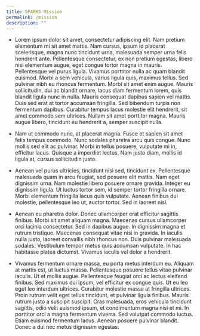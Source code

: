```yaml
---
title: SPARKS Mission
permalink: /mission
description: ""
---
```



* Lorem ipsum dolor sit amet, consectetur adipiscing elit. Nam pretium elementum mi sit amet mattis. Nam cursus, ipsum id placerat scelerisque, magna nunc tincidunt urna, malesuada semper urna felis hendrerit ante. Pellentesque consectetur, ex non pretium egestas, libero nisi elementum augue, eget congue tortor magna in mauris. Pellentesque vel purus ligula. Vivamus porttitor nulla ac quam blandit euismod. Morbi a sem vehicula, varius ligula quis, maximus tellus. Sed pulvinar nibh eu rhoncus fermentum. Morbi sit amet enim augue. Mauris sollicitudin, dui ac blandit ornare, lacus diam fermentum lorem, quis blandit ligula nunc in nulla. Mauris consequat dapibus sapien vel mattis. Duis sed erat at tortor accumsan fringilla. Sed bibendum turpis non fermentum dapibus. Curabitur tempus lacus molestie elit hendrerit, sit amet commodo sem ultrices. Nullam sit amet porttitor magna. Mauris augue libero, tincidunt eu hendrerit a, semper suscipit nulla.

* Nam ut commodo nunc, at placerat magna. Fusce et sapien sit amet felis tempus commodo. Nunc sodales pharetra arcu quis congue. Nunc mollis sed elit ac pulvinar. Morbi in tellus posuere, vulputate mi in, efficitur lacus. Quisque a imperdiet lectus. Nam justo diam, mollis id ligula at, cursus sollicitudin justo.

* Aenean vel purus ultricies, tincidunt nisi sed, tincidunt ex. Pellentesque malesuada quam in arcu feugiat, sed posuere elit mattis. Nam eget dignissim urna. Nam molestie libero posuere ornare gravida. Integer eu dignissim ligula. Ut luctus tortor sem, id semper tortor fringilla ornare. Morbi elementum fringilla lacus quis vulputate. Aenean finibus dui molestie, pellentesque leo ut, auctor tortor. Sed in laoreet nisl.

* Aenean eu pharetra dolor. Donec ullamcorper erat efficitur sagittis finibus. Morbi sit amet aliquam magna. Maecenas cursus ullamcorper orci lacinia consectetur. Sed in dapibus augue. In dignissim magna et rutrum tristique. Maecenas consequat vitae nisi in gravida. In iaculis nulla justo, laoreet convallis nibh rhoncus non. Duis pulvinar malesuada sodales. Vestibulum tempor metus quis accumsan vulputate. In hac habitasse platea dictumst. Vivamus iaculis vel dolor a hendrerit.

* Vivamus fermentum ornare massa, eu porta metus interdum eu. Aliquam at mattis est, ut luctus massa. Pellentesque posuere tellus vitae pulvinar iaculis. Ut et mollis augue. Pellentesque feugiat orci ac lectus eleifend finibus. Sed maximus dui ipsum, vel efficitur ex congue quis. Ut eu leo eget leo interdum ultrices. Curabitur molestie massa at fringilla ultrices. Proin rutrum velit eget tellus tincidunt, et pulvinar ligula finibus. Mauris rutrum justo a suscipit suscipit. Cras malesuada, eros vehicula tincidunt sagittis, odio velit euismod ipsum, et condimentum magna nisi et mi. In porttitor orci a magna fermentum viverra. Sed volutpat commodo luctus. Etiam euismod fermentum lacus. Aenean posuere pulvinar blandit. Donec a dui nec metus dignissim egestas.